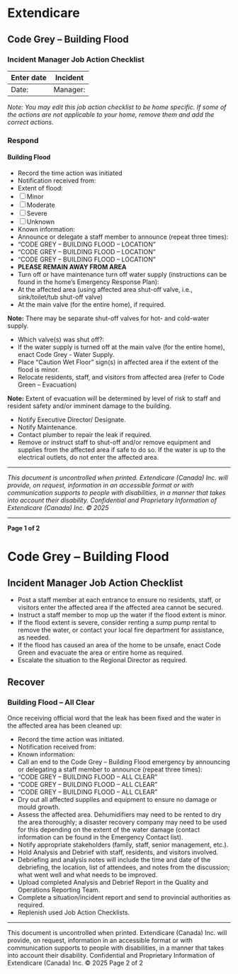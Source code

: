 # Extendicare
## Code Grey – Building Flood
### Incident Manager Job Action Checklist

| **Enter date** | **Incident** |
|----------------|--------------|
| Date:          | Manager:     |

*Note: You may edit this job action checklist to be home specific. If some of the actions are not applicable to your home, remove them and add the correct actions.*

### Respond
#### Building Flood

- Record the time action was initiated
- Notification received from:
- Extent of flood:
- ☐ Minor
- ☐ Moderate
- ☐ Severe
- ☐ Unknown
- Known information:
- Announce or delegate a staff member to announce (repeat three times):
- “CODE GREY – BUILDING FLOOD – LOCATION”
- “CODE GREY – BUILDING FLOOD – LOCATION”
- “CODE GREY – BUILDING FLOOD – LOCATION”
- **PLEASE REMAIN AWAY FROM AREA**
- Turn off or have maintenance turn off water supply (instructions can be found in the home’s Emergency Response Plan):
- At the affected area (using affected area shut-off valve, i.e., sink/toilet/tub shut-off valve)
- At the main valve (for the entire home), if required.

**Note:** There may be separate shut-off valves for hot- and cold-water supply.

- Which valve(s) was shut off?:
- If the water supply is turned off at the main valve (for the entire home), enact Code Grey - Water Supply.
- Place “Caution Wet Floor” sign(s) in affected area if the extent of the flood is minor.
- Relocate residents, staff, and visitors from affected area (refer to Code Green – Evacuation)

**Note:** Extent of evacuation will be determined by level of risk to staff and resident safety and/or imminent damage to the building.

- Notify Executive Director/ Designate.
- Notify Maintenance.
- Contact plumber to repair the leak if required.
- Remove or instruct staff to shut-off and/or remove equipment and supplies from the affected area if safe to do so. If the water is up to the electrical outlets, do not enter the affected area.

----

*This document is uncontrolled when printed. Extendicare (Canada) Inc. will provide, on request, information in an accessible format or with communication supports to people with disabilities, in a manner that takes into account their disability. Confidential and Proprietary Information of Extendicare (Canada) Inc. © 2025*

----

**Page 1 of 2**

# Code Grey – Building Flood
## Incident Manager Job Action Checklist

- Post a staff member at each entrance to ensure no residents, staff, or visitors enter the affected area if the affected area cannot be secured.
- Instruct a staff member to mop up the water if the flood extent is minor.
- If the flood extent is severe, consider renting a sump pump rental to remove the water, or contact your local fire department for assistance, as needed.
- If the flood has caused an area of the home to be unsafe, enact Code Green and evacuate the area or entire home as required.
- Escalate the situation to the Regional Director as required.

## Recover
### Building Flood – All Clear

Once receiving official word that the leak has been fixed and the water in the affected area has been cleaned up:

- Record the time action was initiated.
- Notification received from:
- Known information:
- Call an end to the Code Grey – Building Flood emergency by announcing or delegating a staff member to announce (repeat three times):
- “CODE GREY – BUILDING FLOOD – ALL CLEAR”
- “CODE GREY – BUILDING FLOOD – ALL CLEAR”
- “CODE GREY – BUILDING FLOOD – ALL CLEAR”
- Dry out all affected supplies and equipment to ensure no damage or mould growth.
- Assess the affected area. Dehumidifiers may need to be rented to dry the area thoroughly; a disaster recovery company may need to be used for this depending on the extent of the water damage (contact information can be found in the Emergency Contact list).
- Notify appropriate stakeholders (family, staff, senior management, etc.).
- Hold Analysis and Debrief with staff, residents, and visitors involved.
- Debriefing and analysis notes will include the time and date of the debriefing, the location, list of attendees, and notes from the discussion; what went well and what needs to be improved.
- Upload completed Analysis and Debrief Report in the Quality and Operations Reporting Team.
- Complete a situation/incident report and send to provincial authorities as required.
- Replenish used Job Action Checklists.

----

This document is uncontrolled when printed.
Extendicare (Canada) Inc. will provide, on request, information in an accessible format or with communication supports to people with disabilities, in a manner that takes into account their disability.
Confidential and Proprietary Information of Extendicare (Canada) Inc. © 2025
Page 2 of 2